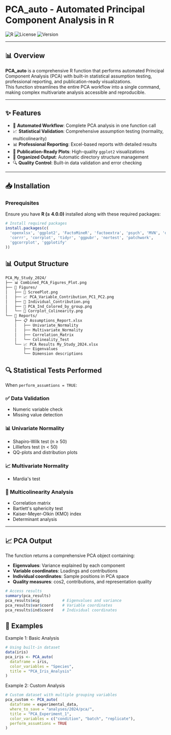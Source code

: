 # PCA_auto - Automated Principal Component Analysis in R  

![R](https://img.shields.io/badge/R-%E2%89%A54.0.0-blue.svg)  ![License](https://img.shields.io/badge/License-MIT-green.svg)  ![Version](https://img.shields.io/badge/Version-1.0.0-orange.svg)  

---

## 📊 Overview  
**PCA_auto** is a comprehensive R function that performs automated Principal Component Analysis (PCA) with built-in statistical assumption testing, professional reporting, and publication-ready visualizations.  
This function streamlines the entire PCA workflow into a single command, making complex multivariate analysis accessible and reproducible.  

---

## ✨ Features  
- 🔄 **Automated Workflow**: Complete PCA analysis in one function call  
- 📈 **Statistical Validation**: Comprehensive assumption testing (normality, multicolinearity)  
- 📊 **Professional Reporting**: Excel-based reports with detailed results  
- 🎨 **Publication-Ready Plots**: High-quality `ggplot2` visualizations  
- 📁 **Organized Output**: Automatic directory structure management  
- 🔍 **Quality Control**: Built-in data validation and error checking  

---

## 📥 Installation  

### Prerequisites  
Ensure you have **R (≥ 4.0.0)** installed along with these required packages:  

```r
# Install required packages
install.packages(c(
  'openxlsx', 'ggplot2', 'FactoMineR', 'factoextra', 'psych', 'MVN', 'dplyr',
  'corrr', 'corrplot', 'tidyr', 'ggpubr', 'nortest', 'patchwork',
  'ggcorrplot', 'ggplotify'
))
```
## 📊 Output Structure
```bash
PCA_My_Study_2024/
├── 📊 Combined_PCA_Figures_Plot.png
├── 📁 Figures/
│   ├── 🎯 ScreePlot.png
│   ├── 📈 PCA_Variable_Contribution_PC1_PC2.png
│   ├── 👥 Individual_Contribution.png
│   ├── 🎨 PCA_Ind_Colored_by_group.png
│   └── 🔗 Corrplot_Colinearity.png
└── 📁 Reports/
    ├── 📋 Assumptions_Report.xlsx
    │   ├── Univariate_Normality
    │   ├── Multivariate_Normality
    │   ├── Correlation_Matrix
    │   └── Colineality_Test
    └── 📈 PCA Results My_Study_2024.xlsx
        ├── Eigenvalues
        └── Dimension descriptions
```
## 🔍 Statistical Tests Performed

When `perform_assumtions = TRUE`:

### ✅ Data Validation  
- Numeric variable check  
- Missing value detection  

### 📊 Univariate Normality  
- Shapiro-Wilk test (n ≥ 50)  
- Lilliefors test (n < 50)  
- QQ-plots and distribution plots  

### 📈 Multivariate Normality  
- Mardia's test  

### 🔗 Multicolinearity Analysis  
- Correlation matrix  
- Bartlett's sphericity test  
- Kaiser-Meyer-Olkin (KMO) index  
- Determinant analysis  

---

## 📈 PCA Output  

The function returns a comprehensive PCA object containing:  

- **Eigenvalues**: Variance explained by each component  
- **Variable coordinates**: Loadings and contributions  
- **Individual coordinates**: Sample positions in PCA space  
- **Quality measures**: cos2, contributions, and representation quality  

```r
# Access results
summary(pca_results)
pca_results$eig          # Eigenvalues and variance
pca_results$var$coord    # Variable coordinates
pca_results$ind$coord    # Individual coordinates
```
## 📝 Examples
Example 1: Basic Analysis

```r
# Using built-in dataset
data(iris)
pca_iris <- PCA_auto(
  dataframe = iris,
  color_variables = "Species",
  title = "PCA_Iris_Analysis"
)
```
Example 2: Custom Analysis
```r
# Custom dataset with multiple grouping variables
pca_custom <- PCA_auto(
  dataframe = experimental_data,
  where_to_save = "analyses/2024/pca/",
  title = "PCA_Experiment_1",
  color_variables = c("condition", "batch", "replicate"),
  perform_assumtions = TRUE
)
```
